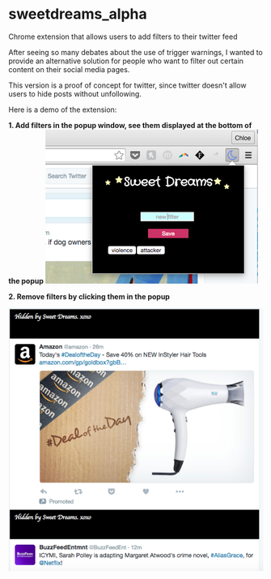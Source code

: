 # sweetdreams_alpha
Chrome extension that allows users to add filters to their twitter feed

After seeing so many debates about the use of trigger warnings, I wanted to provide an alternative solution 
for people who want to filter out certain content on their social media pages. 

This version is a proof of concept for twitter, since twitter doesn't allow users to hide posts without unfollowing. 

Here is a demo of the extension:

**1. Add filters in the popup window, see them displayed at the bottom of the popup**
![alt tag](https://github.com/cjo2118/sweetdreams_alpha/blob/master/sweetdreams_demo.png)


**2. Remove filters by clicking them in the popup**

![alt tag](https://github.com/cjo2118/sweetdreams_alpha/blob/master/hidden_tweets.png)
